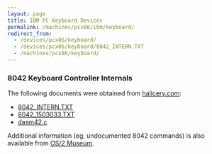 ```yaml
---
layout: page
title: IBM PC Keyboard Devices
permalink: /machines/pcx86/ibm/keyboard/
redirect_from:
  - /devices/pcx86/keyboard/
  - /devices/pcx86/keyboard/8042_INTERN.TXT  
  - /machines/pcx86/keyboard/
---
```


### 8042 Keyboard Controller Internals

The following documents were obtained from [halicery.com](http://halicery.com/):

- [8042_INTERN.TXT](8042_INTERN.TXT)
- [8042_1503033.TXT](8042_1503033.TXT)
- [dasm42.c](dasm42.c)

Additional information (eg, undocumented 8042 commands) is also available from [OS/2 Museum](http://www.os2museum.com/wp/?p=589).
